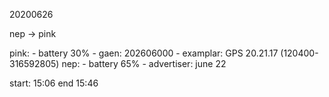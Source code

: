
20200626

nep -> pink

pink:
    - battery 30%
    - gaen: 202606000
    - examplar: GPS 20.21.17 (120400-316592805)
nep:
    - battery 65%
    - advertiser: june 22

start: 15:06 
end  15:46


